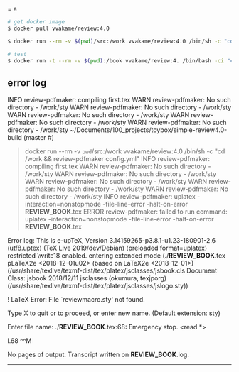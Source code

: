 = a

```sh
# get docker image
$ docker pull vvakame/review:4.0

$ docker run --rm -v $(pwd)/src:/work vvakame/review:4.0 /bin/sh -c "cd /work && review-pdfmaker config.yml"

# test
$ docker run -t --rm -v $(pwd):/book vvakame/review:4. /bin/bash -ci "cd /book && ./setup.sh && REVIEW_CONFIG_FILE=$REVIEW_CONFIG_FILE npm run pdf"

```

## error log

INFO review-pdfmaker: compiling first.tex
WARN review-pdfmaker: No such directory - /work/sty
WARN review-pdfmaker: No such directory - /work/sty
WARN review-pdfmaker: No such directory - /work/sty
WARN review-pdfmaker: No such directory - /work/sty
WARN review-pdfmaker: No such directory - /work/sty
~/Documents/100_projects/toybox/simple-review4.0-build (master #)

> docker run --rm -v `pwd`/src:/work vvakame/review:4.0 /bin/sh -c "cd /work && review-pdfmaker config.yml"
> INFO review-pdfmaker: compiling first.tex
> WARN review-pdfmaker: No such directory - /work/sty
> WARN review-pdfmaker: No such directory - /work/sty
> WARN review-pdfmaker: No such directory - /work/sty
> WARN review-pdfmaker: No such directory - /work/sty
> WARN review-pdfmaker: No such directory - /work/sty
> INFO review-pdfmaker: uplatex -interaction=nonstopmode -file-line-error -halt-on-error **REVIEW_BOOK**.tex
> ERROR review-pdfmaker: failed to run command: uplatex -interaction=nonstopmode -file-line-error -halt-on-error **REVIEW_BOOK**.tex

Error log:
This is e-upTeX, Version 3.14159265-p3.8.1-u1.23-180901-2.6 (utf8.uptex) (TeX Live 2019/dev/Debian) (preloaded format=uplatex)
restricted \write18 enabled.
entering extended mode
(./**REVIEW_BOOK**.tex
pLaTeX2e <2018-12-01u02> (based on LaTeX2e <2018-12-01>)
(/usr/share/texlive/texmf-dist/tex/platex/jsclasses/jsbook.cls
Document Class: jsbook 2018/12/11 jsclasses (okumura, texjporg)
(/usr/share/texlive/texmf-dist/tex/platex/jsclasses/jslogo.sty))

! LaTeX Error: File `reviewmacro.sty' not found.

Type X to quit or <RETURN> to proceed,
or enter new name. (Default extension: sty)

Enter file name:
./**REVIEW_BOOK**.tex:68: Emergency stop.
<read \*>

l.68 ^^M

No pages of output.
Transcript written on **REVIEW_BOOK**.log.

---
